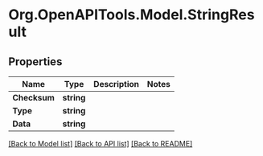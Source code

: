 # Org.OpenAPITools.Model.StringResult

## Properties

Name | Type | Description | Notes
------------ | ------------- | ------------- | -------------
**Checksum** | **string** |  | 
**Type** | **string** |  | 
**Data** | **string** |  | 

[[Back to Model list]](../../README.md#documentation-for-models) [[Back to API list]](../../README.md#documentation-for-api-endpoints) [[Back to README]](../../README.md)

